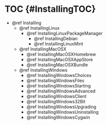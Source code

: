 TOC {#InstallingTOC}
====================

- @ref Installing
  - @ref InstallingLinux
    - @ref InstallingLinuxPackageManager
      - @ref InstallingDebian
      - @ref InstallingLinuxMint
  - @ref InstallingMacOSX
    - @ref InstallingMacOSXHomebrew
    - @ref InstallingMacOSXAppStore
    - @ref InstallingMacOSXBundle
  - @ref InstallingWindows
    - @ref InstallingWindowsChoices
    - @ref InstallingWindowsFiles
    - @ref InstallingWindowsStarting
    - @ref InstallingWindowsAdvanced
    - @ref InstallingWindowsClient
    - @ref InstallingWindows32Bit
    - @ref InstallingWindowsUpgrading
    - @ref InstallingWindowsUninstalling
    - @ref InstallingWindowsCygwin
